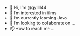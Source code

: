 - 👋 Hi, I’m @gyllll44
- 👀 I’m interested in films
- 🌱 I’m currently learning Java
- 💞️ I’m looking to collaborate on ...
- 📫 How to reach me ...

<!---
gyllll44/gyllll44 is a ✨ special ✨ repository because its `README.md` (this file) appears on your GitHub profile.
You can click the Preview link to take a look at your changes.
--->
